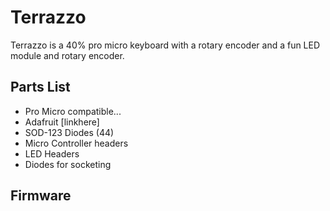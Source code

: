 # Terrazzo

Terrazzo is a 40% pro micro keyboard with a rotary encoder and a fun LED module and rotary encoder. 


## Parts List
 
- Pro Micro compatible...
- Adafruit [linkhere]
- SOD-123 Diodes (44)
- Micro Controller headers
- LED Headers
- Diodes for socketing

## Firmware



